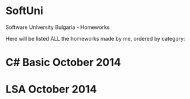 SoftUni
=======

Software University Bulgaria - Homeworks

Here will be listed ALL the homeworks made by me, ordered by category:

C# Basic October 2014
=======

LSA October 2014
=======
